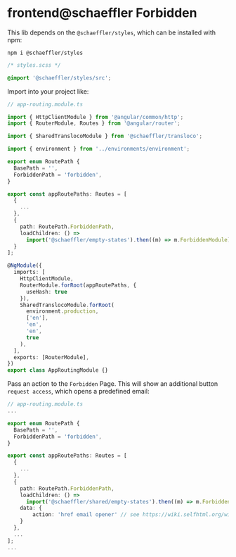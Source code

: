 # frontend@schaeffler Forbidden

This lib depends on the `@schaeffler/styles`, which can be installed with npm:

`npm i @schaeffler/styles`

```css
/* styles.scss */

@import '@schaeffler/styles/src';
```

Import into your project like:

```typescript
// app-routing.module.ts

import { HttpClientModule } from '@angular/common/http';
import { RouterModule, Routes } from '@angular/router';

import { SharedTranslocoModule } from '@schaeffler/transloco';

import { environment } from '../environments/environment';

export enum RoutePath {
  BasePath = '',
  ForbiddenPath = 'forbidden',
}

export const appRoutePaths: Routes = [
  {
    ...
  },
  {
    path: RoutePath.ForbiddenPath,
    loadChildren: () =>
      import('@schaeffler/empty-states').then((m) => m.ForbiddenModule),
  }
];

@NgModule({
  imports: [
    HttpClientModule,
    RouterModule.forRoot(appRoutePaths, {
      useHash: true
    }),
    SharedTranslocoModule.forRoot(
      environment.production,
      ['en'],
      'en',
      'en',
      true
    ),
  ],
  exports: [RouterModule],
})
export class AppRoutingModule {}

```

Pass an action to the `Forbidden` Page. This will show an additional button `request access`, which opens a predefined email:

```typescript
// app-routing.module.ts
...

export enum RoutePath {
  BasePath = '',
  ForbiddenPath = 'forbidden',
}

export const appRoutePaths: Routes = [
  {
    ...
  },
  {
    path: RoutePath.ForbiddenPath,
    loadChildren: () =>
      import('@schaeffler/shared/empty-states').then((m) => m.ForbiddenModule),
    data: { 
        action: 'href email opener' // see https://wiki.selfhtml.org/wiki/HTML/Tutorials/Links/Verweise_auf_Mailadressen for further information
    }
  },
  ...
];
...

```